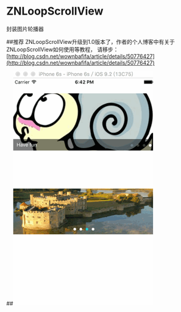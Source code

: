 # ZNLoopScrollView
封装图片轮播器

##推荐
ZNLoopScrollView升级到1.0版本了，作者的个人博客中有关于ZNLoopScrollView如何使用等教程，
请移步：[http://blog.csdn.net/wownbafifa/article/details/50776427](http://blog.csdn.net/wownbafifa/article/details/50776427)

##![image](https://github.com/wownbafifa/ZNLoopScrollView/blob/master/screen.gif)